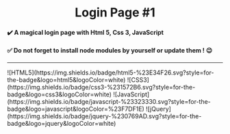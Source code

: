 <h1 align="center">Login Page #1</h1>
<h4>✔️ A magical login page with Html 5, Css 3, JavaScript</h4>
<h4>✅ Do not forget to install node modules by yourself or update them ! 😉</h4>
<hr>
![HTML5](https://img.shields.io/badge/html5-%23E34F26.svg?style=for-the-badge&logo=html5&logoColor=white)
![CSS3](https://img.shields.io/badge/css3-%231572B6.svg?style=for-the-badge&logo=css3&logoColor=white)
![JavaScript](https://img.shields.io/badge/javascript-%23323330.svg?style=for-the-badge&logo=javascript&logoColor=%23F7DF1E)
![jQuery](https://img.shields.io/badge/jquery-%230769AD.svg?style=for-the-badge&logo=jquery&logoColor=white)
